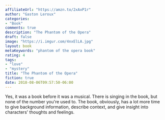 ```yaml
---
affiliateUrl: "https://amzn.to/2xAxP1r"
author: "Gaston Leroux"
categories:
- "Book"
comments: true
description: "The Phantom of the Opera"
draft: false
image: "https://i.imgur.com/4nxElLA.jpg"
layout: book
metaKeywords: "phantom of the opera book"
rating: 4
tags:
- "love"
- "mystery"
title: "The Phantom of the Opera"
fiction: true
date: 2018-08-06T09:57:50-06:00
---
```


Yes, it was a book before it was a musical.  There is singing in the book, but none of the number you're used to.  The book, obviously, has a lot more time to give background information, describe context, and give insight into characters' thoughts and feelings.
